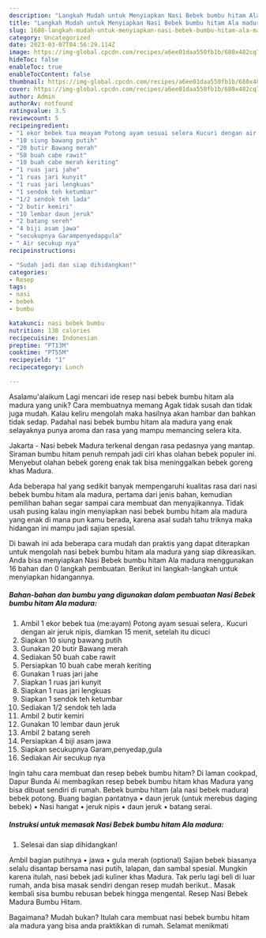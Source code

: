 ```yaml
---
description: "Langkah Mudah untuk Menyiapkan Nasi Bebek bumbu hitam Ala madura{ yang Enak"
title: "Langkah Mudah untuk Menyiapkan Nasi Bebek bumbu hitam Ala madura{ yang Enak"
slug: 1608-langkah-mudah-untuk-menyiapkan-nasi-bebek-bumbu-hitam-ala-madura-yang-enak
category: Uncategorized
date: 2023-03-07T04:56:29.114Z
image: https://img-global.cpcdn.com/recipes/a6ee01daa550fb1b/680x482cq70/nasi-bebek-bumbu-hitam-ala-madura-foto-resep-utama.jpg
hideToc: false
enableToc: true
enableTocContent: false
thumbnail: https://img-global.cpcdn.com/recipes/a6ee01daa550fb1b/680x482cq70/nasi-bebek-bumbu-hitam-ala-madura-foto-resep-utama.jpg
cover: https://img-global.cpcdn.com/recipes/a6ee01daa550fb1b/680x482cq70/nasi-bebek-bumbu-hitam-ala-madura-foto-resep-utama.jpg
author: Admin
authorAv: notfound
ratingvalue: 3.5
reviewcount: 5
recipeingredient:
- "1 ekor bebek tua meayam Potong ayam sesuai selera Kucuri dengan air jeruk nipis diamkan 15 menit setelah itu dicuci"
- "10 siung bawang putih"
- "20 butir Bawang merah"
- "50 buah cabe rawit"
- "10 buah cabe merah keriting"
- "1 ruas jari jahe"
- "1 ruas jari kunyit"
- "1 ruas jari lengkuas"
- "1 sendok teh ketumbar"
- "1/2 sendok teh lada"
- "2 butir kemiri"
- "10 lembar daun jeruk"
- "2 batang sereh"
- "4 biji asam jawa"
- "secukupnya Garampenyedapgula"
- " Air secukup nya"
recipeinstructions:

- "Sudah jadi dan siap dihidangkan!"
categories:
- Resep
tags:
- nasi
- bebek
- bumbu

katakunci: nasi bebek bumbu 
nutrition: 138 calories
recipecuisine: Indonesian
preptime: "PT13M"
cooktime: "PT55M"
recipeyield: "1"
recipecategory: Lunch

---
```



Asalamu'alaikum Lagi mencari ide resep nasi bebek bumbu hitam ala madura yang unik? Cara membuatnya memang Agak tidak susah dan tidak juga mudah. Kalau keliru mengolah maka hasilnya akan hambar dan bahkan tidak sedap. Padahal nasi bebek bumbu hitam ala madura yang enak selayaknya punya aroma dan rasa yang mampu memancing selera kita.


Jakarta - Nasi bebek Madura terkenal dengan rasa pedasnya yang mantap. Siraman bumbu hitam penuh rempah jadi ciri khas olahan bebek populer ini. Menyebut olahan bebek goreng enak tak bisa meninggalkan bebek goreng khas Madura.

Ada beberapa hal yang sedikit banyak mempengaruhi kualitas rasa dari nasi bebek bumbu hitam ala madura, pertama dari jenis bahan, kemudian pemilihan bahan segar sampai cara membuat dan menyajikannya. Tidak usah pusing kalau ingin menyiapkan nasi bebek bumbu hitam ala madura yang enak di mana pun kamu berada, karena asal sudah tahu triknya maka hidangan ini mampu jadi sajian spesial.


Di bawah ini ada beberapa cara mudah dan praktis yang dapat diterapkan untuk mengolah nasi bebek bumbu hitam ala madura yang siap dikreasikan. Anda bisa menyiapkan Nasi Bebek bumbu hitam Ala madura menggunakan 16 bahan dan 0 langkah pembuatan. Berikut ini langkah-langkah untuk menyiapkan hidangannya.

<!--inarticleads1-->

##### Bahan-bahan dan bumbu yang digunakan dalam pembuatan Nasi Bebek bumbu hitam Ala madura:

1. Ambil 1 ekor bebek tua (me:ayam) Potong ayam sesuai selera,. Kucuri dengan air jeruk nipis, diamkan 15 menit, setelah itu dicuci
1. Siapkan 10 siung bawang putih
1. Gunakan 20 butir Bawang merah
1. Sediakan 50 buah cabe rawit
1. Persiapkan 10 buah cabe merah keriting
1. Gunakan 1 ruas jari jahe
1. Siapkan 1 ruas jari kunyit
1. Siapkan 1 ruas jari lengkuas
1. Siapkan 1 sendok teh ketumbar
1. Sediakan 1/2 sendok teh lada
1. Ambil 2 butir kemiri
1. Gunakan 10 lembar daun jeruk
1. Ambil 2 batang sereh
1. Persiapkan 4 biji asam jawa
1. Siapkan secukupnya Garam,penyedap,gula
1. Sediakan  Air secukup nya


Ingin tahu cara membuat dan resep bebek bumbu hitam? Di laman cookpad, Dapur Bunda Ai membagikan resep bebek bumbu hitam khas Madura yang bisa dibuat sendiri di rumah. Bebek bumbu hitam (ala nasi bebek madura) bebek potong. Buang bagian pantatnya • daun jeruk (untuk merebus daging bebek) • Nasi hangat • jeruk nipis • daun jeruk • batang serai. 

<!--inarticleads2-->

##### Instruksi untuk memasak Nasi Bebek bumbu hitam Ala madura:


1. Selesai dan siap dihidangkan!

Ambil bagian putihnya • jawa • gula merah (optional) Sajian bebek biasanya selalu disantap bersama nasi putih, lalapan, dan sambal spesial. Mungkin karena itulah, nasi bebek jadi kuliner khas Madura. Tak perlu lagi beli di luar rumah, anda bisa masak sendiri dengan resep mudah berikut.. Masak kembali sisa bumbu rebusan bebek hingga mengental. Resep Nasi Bebek Madura Bumbu Hitam. 

Bagaimana? Mudah bukan? Itulah cara membuat nasi bebek bumbu hitam ala madura yang bisa anda praktikkan di rumah. Selamat menikmati
